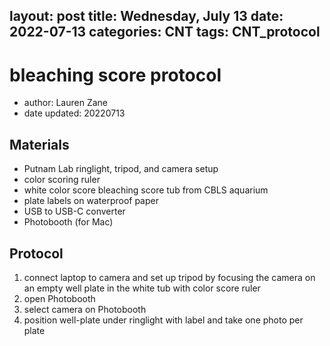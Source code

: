 layout: post
title: Wednesday, July 13
date: 2022-07-13
categories: CNT
tags: CNT_protocol
---
# bleaching score protocol
* author: Lauren Zane
* date updated: 20220713

## Materials
* Putnam Lab ringlight, tripod, and camera setup
* color scoring ruler
* white color score bleaching score tub from CBLS aquarium
* plate labels on waterproof paper
* USB to USB-C converter
* Photobooth (for Mac)

## Protocol

1. connect laptop to camera and set up tripod by focusing the camera on an empty well plate in the white tub with color score ruler
2. open Photobooth
3. select camera on Photobooth
4. position well-plate under ringlight with label and take one photo per plate
